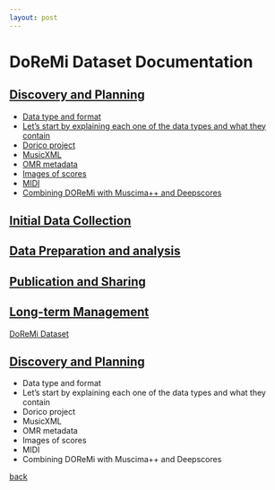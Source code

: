 ```yaml
---
layout: post
---
```


# DoReMi Dataset Documentation

## [Discovery and Planning](#discovery-and-planning)
*   [Data type and format]()
*   [Let’s start by explaining each one of the data types and what they contain]()
*   [Dorico project]()
*   [MusicXML]()
*   [OMR metadata]()
*   [Images of scores]()
*   [MIDI]()
*   [Combining DOReMi with Muscima++ and Deepscores]()

## [Initial Data Collection]()
## [Data Preparation and analysis]()
## [Publication and Sharing]()
## [Long-term Management]()


[DoReMi Dataset](./doremi-dataset.html)

##  <A href="#discovery-and-planning"> Discovery and Planning </A>
*   Data type and format
*   Let’s start by explaining each one of the data types and what they contain
*   Dorico project
*   MusicXML
*   OMR metadata
*   Images of scores
*   MIDI
*   Combining DOReMi with Muscima++ and Deepscores



[back](./)
